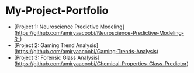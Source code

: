 # My-Project-Portfolio
- [Project 1: Neuroscience Predictive Modeling] (https://github.com/amiryaacoobi/Neuroscience-Predictive-Modeling-R-)
- [Project 2: Gaming Trend Analysis] (https://github.com/amiryaacoobi/Gaming-Trends-Analysis)
- [Project 3: Forensic Glass Analysis] (https://github.com/amiryaacoobi/Chemical-Properties-Glass-Predictor)
